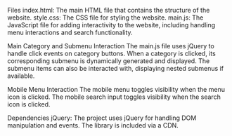 Files
index.html: The main HTML file that contains the structure of the website.
style.css: The CSS file for styling the website.
main.js: The JavaScript file for adding interactivity to the website, including handling menu interactions and search functionality.

Main Category and Submenu Interaction
The main.js file uses jQuery to handle click events on category buttons. When a category is clicked, its corresponding submenu is dynamically generated and displayed.
The submenu items can also be interacted with, displaying nested submenus if available.

Mobile Menu Interaction
The mobile menu toggles visibility when the menu icon is clicked.
The mobile search input toggles visibility when the search icon is clicked.

Dependencies
jQuery: The project uses jQuery for handling DOM manipulation and events. The library is included via a CDN.